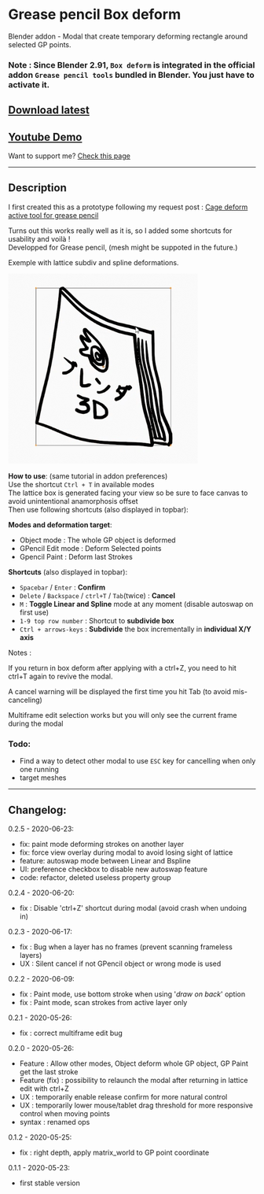 # Grease pencil Box deform 

Blender addon - Modal that create temporary deforming rectangle around selected GP points.

### Note : Since Blender 2.91, `Box deform` is integrated in the official addon `Grease pencil tools` bundled in Blender. You just have to activate it.

## [Download latest](https://github.com/Pullusb/Box_deform/archive/master.zip)

## [Youtube Demo](https://youtu.be/gY9Ni5r6bc8)

Want to support me? [Check this page](http://www.samuelbernou.fr/donate)

---  

## Description

I first created this as a prototype following my request post : [Cage deform active tool for grease pencil](https://blender.community/c/rightclickselect/P9fbbc/)

Turns out this works really well as it is, so I added some shortcuts for usability and voilà !  
Developped for Grease pencil, (mesh might be suppoted in the future.)

Exemple with lattice subdiv and spline deformations.

![box demo](https://github.com/Pullusb/images_repo/raw/master/box_deform_demo.gif)

**How to use**: (same tutorial in addon preferences)  
Use the shortcut `Ctrl + T` in available modes  
The lattice box is generated facing your view so be sure to face canvas to avoid unintentional anamorphosis offset  
Then use following shortcuts (also displayed in topbar):  

**Modes and deformation target**:

- Object mode : The whole GP object is deformed
- GPencil Edit mode : Deform Selected points
- Gpencil Paint : Deform last Strokes
<!-- - Lattice edit : Revive the modal after a ctrl+Z (special case) -->

**Shortcuts** (also displayed in topbar):

- `Spacebar` / `Enter` : **Confirm**  
- `Delete` / `Backspace` / `ctrl+T` / `Tab`(twice) : **Cancel**  
- `M` : **Toggle Linear and Spline** mode at any moment (disable autoswap on first use)
- `1-9 top row number` : Shortcut to **subdivide box**  
- `Ctrl + arrows-keys` : **Subdivide** the box incrementally in **individual X/Y axis**  

Notes :

If you return in box deform after applying with a ctrl+Z, you need to hit ctrl+T again to revive the modal.

A cancel warning will be displayed the first time you hit Tab (to avoid mis-canceling)

Multiframe edit selection works but you will only see the current frame during the modal


### Todo:

- Find a way to detect other modal to use `ESC` key for cancelling when only one running
- target meshes

---

## Changelog:

0.2.5 - 2020-06-23:

- fix: paint mode deforming strokes on another layer
- fix: force view overlay during modal to avoid losing sight of lattice
- feature: autoswap mode between Linear and Bspline
- UI: preference checkbox to disable new autoswap feature
- code: refactor, deleted useless property group

0.2.4 - 2020-06-20:

- fix : Disable 'ctrl+Z' shortcut during modal (avoid crash when undoing in)

0.2.3 - 2020-06-17:

- fix : Bug when a layer has no frames (prevent scanning frameless layers)
- UX : Silent cancel if not GPencil object or wrong mode is used

0.2.2 - 2020-06-09:

- fix : Paint mode, use bottom stroke when using '_draw on back_' option
- fix : Paint mode, scan strokes from active layer only

0.2.1 - 2020-05-26:

- fix : correct multiframe edit bug

0.2.0 - 2020-05-26:

- Feature : Allow other modes, Object deform whole GP object, GP Paint get the last stroke
- Feature (fix) : possibility to relaunch the modal after returning in lattice edit with ctrl+Z
- UX : temporarily enable release confirm for more natural control
- UX : temporarily lower mouse/tablet drag threshold for more responsive control when moving points
- syntax : renamed ops

0.1.2 - 2020-05-25:

- fix : right depth, apply matrix_world to GP point coordinate

0.1.1 - 2020-05-23:

- first stable version